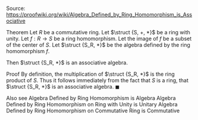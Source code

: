 # 

Source: https://proofwiki.org/wiki/Algebra_Defined_by_Ring_Homomorphism_is_Associative

Theorem
Let $R$ be a commutative ring.
Let $\struct {S, +, *}$ be a ring with unity.
Let $f: R \to S$ be a ring homomorphism.
Let the image of $f$ be a subset of the center of $S$.
Let $\struct {S_R, *}$ be the algebra defined by the ring homomorphism $f$.

Then $\struct {S_R, *}$ is an associative algebra.


Proof
By definition, the multiplication of $\struct {S_R, *}$ is the ring product of $S$.
Thus it follows immediately from the fact that $S$ is a ring, that $\struct {S_R, *}$ is an associative algebra.
$\blacksquare$


Also see
Algebra Defined by Ring Homomorphism is Algebra
Algebra Defined by Ring Homomorphism on Ring with Unity is Unitary
Algebra Defined by Ring Homomorphism on Commutative Ring is Commutative




